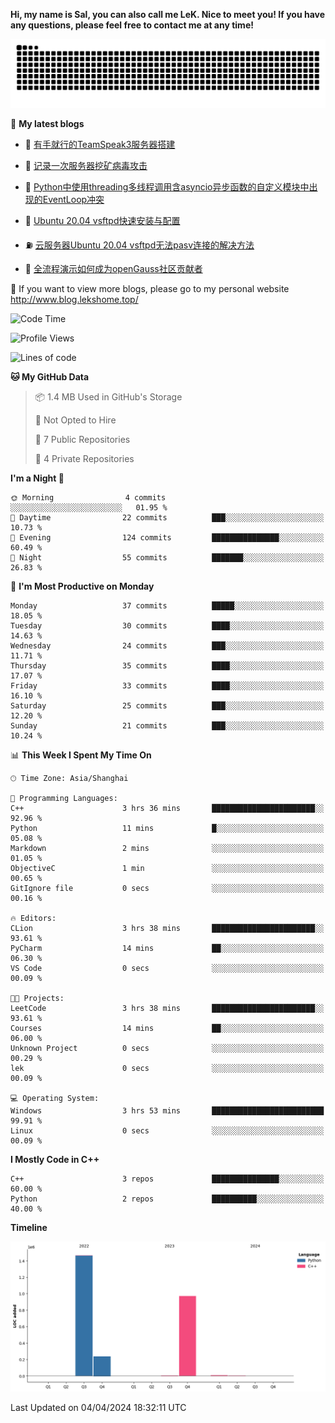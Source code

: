 **Hi, my name is Sal, you can also call me LeK. Nice to meet you! If you have any questions, please feel free to contact me at any time!**

![snake](https://raw.githubusercontent.com/LeKZzzz/LeKZzzz/output/github-contribution-grid-snake.svg)


👀 **My latest blogs**
<!-- BLOG-POST-LIST:START -->
- 🫣 [有手就行的TeamSpeak3服务器搭建](http://www.blog.lekshome.top/2024/03/08/teamspeak3-fu-wu-qi-da-jian/) 

- 🧐 [记录一次服务器挖矿病毒攻击](http://www.blog.lekshome.top/2024/03/08/ji-lu-yi-ci-fu-wu-qi-wa-kuang-bing-du-gong-ji/) 

- 🤖 [Python中使用threading多线程调用含asyncio异步函数的自定义模块中出现的EventLoop冲突](http://www.blog.lekshome.top/2024/03/07/python-zhong-shi-yong-threading-duo-xian-cheng-diao-yong-han-asyncio-yi-bu-han-shu-de-zi-ding-yi-mo-kuai-zhong-chu-xian-de-eventloop-chong-tu/) 

- 📝 [Ubuntu 20.04 vsftpd快速安装与配置](http://www.blog.lekshome.top/2024/03/07/ubuntu-20-04-vsftpd-kuai-su-an-zhuang-yu-pei-zhi/) 

- ⛽️ [云服务器Ubuntu 20.04 vsftpd无法pasv连接的解决方法](http://www.blog.lekshome.top/2024/03/07/yun-fu-wu-qi-ubuntu-20-04-vsftpd-wu-fa-pasv-lian-jie-de-jie-jue-fang-fa/) 

- 🦣 [全流程演示如何成为openGauss社区贡献者](http://www.blog.lekshome.top/2024/03/07/quan-liu-cheng-yan-shi-ru-he-cheng-wei-opengauss-she-qu-gong-xian-zhe/) 
<!-- BLOG-POST-LIST:END -->

🥰 If you want to view more blogs, please go to my personal website http://www.blog.lekshome.top/


<!--START_SECTION:waka-->
![Code Time](http://img.shields.io/badge/Code%20Time-202%20hrs%201%20min-blue)

![Profile Views](http://img.shields.io/badge/Profile%20Views-0-blue)

![Lines of code](https://img.shields.io/badge/From%20Hello%20World%20I%27ve%20Written-2.7%20million%20lines%20of%20code-blue)

**🐱 My GitHub Data** 

> 📦 1.4 MB Used in GitHub's Storage 
 > 
> 🚫 Not Opted to Hire
 > 
> 📜 7 Public Repositories 
 > 
> 🔑 4 Private Repositories 
 > 
**I'm a Night 🦉** 

```text
🌞 Morning                4 commits           ░░░░░░░░░░░░░░░░░░░░░░░░░   01.95 % 
🌆 Daytime                22 commits          ███░░░░░░░░░░░░░░░░░░░░░░   10.73 % 
🌃 Evening                124 commits         ███████████████░░░░░░░░░░   60.49 % 
🌙 Night                  55 commits          ███████░░░░░░░░░░░░░░░░░░   26.83 % 
```
📅 **I'm Most Productive on Monday** 

```text
Monday                   37 commits          █████░░░░░░░░░░░░░░░░░░░░   18.05 % 
Tuesday                  30 commits          ████░░░░░░░░░░░░░░░░░░░░░   14.63 % 
Wednesday                24 commits          ███░░░░░░░░░░░░░░░░░░░░░░   11.71 % 
Thursday                 35 commits          ████░░░░░░░░░░░░░░░░░░░░░   17.07 % 
Friday                   33 commits          ████░░░░░░░░░░░░░░░░░░░░░   16.10 % 
Saturday                 25 commits          ███░░░░░░░░░░░░░░░░░░░░░░   12.20 % 
Sunday                   21 commits          ███░░░░░░░░░░░░░░░░░░░░░░   10.24 % 
```


📊 **This Week I Spent My Time On** 

```text
🕑︎ Time Zone: Asia/Shanghai

💬 Programming Languages: 
C++                      3 hrs 36 mins       ███████████████████████░░   92.96 % 
Python                   11 mins             █░░░░░░░░░░░░░░░░░░░░░░░░   05.08 % 
Markdown                 2 mins              ░░░░░░░░░░░░░░░░░░░░░░░░░   01.05 % 
ObjectiveC               1 min               ░░░░░░░░░░░░░░░░░░░░░░░░░   00.65 % 
GitIgnore file           0 secs              ░░░░░░░░░░░░░░░░░░░░░░░░░   00.16 % 

🔥 Editors: 
CLion                    3 hrs 38 mins       ███████████████████████░░   93.61 % 
PyCharm                  14 mins             ██░░░░░░░░░░░░░░░░░░░░░░░   06.30 % 
VS Code                  0 secs              ░░░░░░░░░░░░░░░░░░░░░░░░░   00.09 % 

🐱‍💻 Projects: 
LeetCode                 3 hrs 38 mins       ███████████████████████░░   93.61 % 
Courses                  14 mins             ██░░░░░░░░░░░░░░░░░░░░░░░   06.00 % 
Unknown Project          0 secs              ░░░░░░░░░░░░░░░░░░░░░░░░░   00.29 % 
lek                      0 secs              ░░░░░░░░░░░░░░░░░░░░░░░░░   00.09 % 

💻 Operating System: 
Windows                  3 hrs 53 mins       █████████████████████████   99.91 % 
Linux                    0 secs              ░░░░░░░░░░░░░░░░░░░░░░░░░   00.09 % 
```

**I Mostly Code in C++** 

```text
C++                      3 repos             ███████████████░░░░░░░░░░   60.00 % 
Python                   2 repos             ██████████░░░░░░░░░░░░░░░   40.00 % 
```



**Timeline**

![Lines of Code chart](https://raw.githubusercontent.com/LeKZzzz/LeKZzzz/master/assets/bar_graph.png)


 Last Updated on 04/04/2024 18:32:11 UTC
<!--END_SECTION:waka-->
